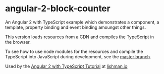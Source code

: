 # angular-2-block-counter

An Angular 2 with TypeScript example which demonstrates a component, a template, property binding and event binding amoungst other things. 

This version loads resources from a CDN and compiles the TypeScript in the browser.

To see how to use node modules for the resources and compile the TypeScript into JavaScript during development,
see the [master branch](https://github.com/marklishman/angular-2-block-counter). 

Used by the [Angular 2 with TypeScript Tutorial](http://lishman.io/angular-2-tutorial) at [lishman.io](http://lishman.io)
